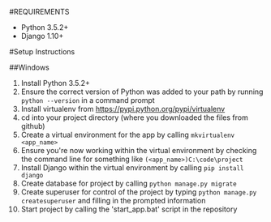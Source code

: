 
#REQUIREMENTS

- Python 3.5.2+
- Django 1.10+

#Setup Instructions

##Windows

1. Install Python 3.5.2+
  1. Ensure the correct version of Python was added to your path by running `python --version` in a command prompt
2. Install virtualenv from https://pypi.python.org/pypi/virtualenv
  1. cd into your project directory (where you downloaded the files from github)
  1. Create a virtual environment for the app by calling `mkvirtualenv <app_name>`
3. Ensure you're now working within the virtual environment by checking the command line for something like `(<app_name>)C:\code\project`
  1. Install Django within the virtual environment by calling `pip install django`
  2. Create database for project by calling `python manage.py migrate`
  3. Create superuser for control of the project by typing `python manage.py createsuperuser` and filling in the prompted information
  4. Start project by calling the 'start_app.bat' script in the repository